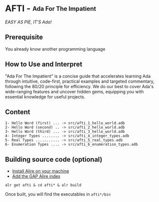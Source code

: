 # AFTI - <sub><sup>Ada For The Impatient</sup></sub>

*EASY AS PIE, IT'S Ada!*

## Prerequisite
You already know another programming language

## How to Use and Interpret

"Ada For The Impatient" is a concise guide that accelerates learning Ada through intuitive, code-first, practical examples and targeted commentary, following the 80/20 principle for efficiency. We do our best to cover Ada's wide-ranging features and uncover hidden gems, equipping you with essential knowledge for useful projects.

## Content

```
1- Hello Word (first) ... -> src/afti_1_hello_world.adb    
2- Hello Word (second) .. -> src/afti_2_hello_world.adb    
3- Hello Word (third) ... -> src/afti_3_hello_world.adb    
4- Integer Types ........ -> src/afti_4_integer_types.adb    
5- Real Types ........... -> src/afti_5_real_types.adb    
6- Enumeration Types .... -> src/afti_6_enumeration_types.adb    
```

## Building source code (optional)
 - [Install Alire on your machine](https://github.com/GNAT-Academic-Program/.github/blob/main/profile/readme.md#install-alire-an-ada-package-manager)
 - [Add the GAP Alire index](https://github.com/GNAT-Academic-Program/.github/blob/main/profile/readme.md#add-the-gap-alire-index-important)
```
alr get afti & cd afti* & alr build
```
Once built, you will find the executables in `afti*/bin`

